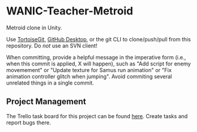 # WANIC-Teacher-Metroid
Metroid clone in Unity.

Use [TortoiseGit](https://tortoisegit.org/), [GitHub Desktop](https://desktop.github.com/), or the git CLI to clone/push/pull from this repository. Do *not* use an SVN client!

When committing, provide a helpful message in the imperative form (i.e., when this commit is applied, X will happen), such as "Add script for enemy movemement" or "Update texture for Samus run animation" or "Fix animation controller glitch when jumping". Avoid commiting several unrelated things in a single commit.

## Project Management
The Trello task board for this project can be found [here](https://trello.com/b/5O3iGqa9/metroid-game-tasks). Create tasks and report bugs there.
